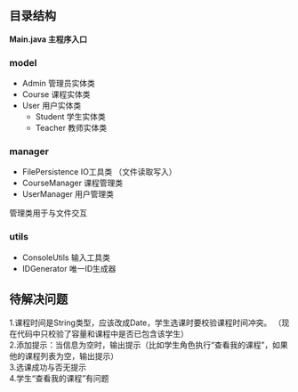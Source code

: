 ## 目录结构
**Main.java 主程序入口**  
### **model**  
   * Admin 管理员实体类  
   * Course 课程实体类
   * User 用户实体类
     - Student 学生实体类
     - Teacher 教师实体类
### manager
  * FilePersistence IO工具类 （文件读取写入）  
  * CourseManager 课程管理类  
  * UserManager 用户管理类

管理类用于与文件交互
### utils
  * ConsoleUtils 输入工具类
  * IDGenerator 唯一ID生成器
     
## 待解决问题
1.课程时间是String类型，应该改成Date，学生选课时要校验课程时间冲突。  （现在代码中只校验了容量和课程中是否已包含该学生）  
2.添加提示：当信息为空时，输出提示（比如学生角色执行“查看我的课程”，如果他的课程列表为空，输出提示）  
3.选课成功与否无提示  
4.学生“查看我的课程”有问题

